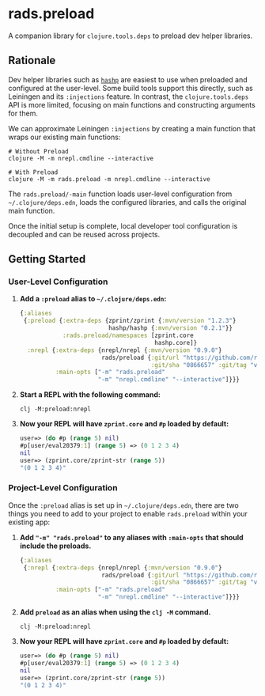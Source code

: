 # rads.preload

A companion library for `clojure.tools.deps` to preload dev helper libraries.

## Rationale

Dev helper libraries such as [`hashp`](https://github.com/weavejester/hashp) are easiest to use when preloaded and configured at the user-level. Some build tools support this directly, such as Leiningen and its `:injections` feature. In contrast, the `clojure.tools.deps` API is more limited, focusing on main functions and constructing arguments for them.

We can approximate Leiningen `:injections` by creating a main function that wraps our existing main functions:

```shell
# Without Preload
clojure -M -m nrepl.cmdline --interactive

# With Preload
clojure -M -m rads.preload -m nrepl.cmdline --interactive
```

The `rads.preload/-main` function loads user-level configuration from `~/.clojure/deps.edn`, loads the configured libraries, and calls the original main function.

Once the initial setup is complete, local developer tool configuration is decoupled and can be reused across projects.

## Getting Started

### User-Level Configuration

1. **Add a `:preload` alias to `~/.clojure/deps.edn`:**
    ```clojure
    {:aliases
     {:preload {:extra-deps {zprint/zprint {:mvn/version "1.2.3"}
                             hashp/hashp {:mvn/version "0.2.1"}}
                :rads.preload/namespaces [zprint.core
                                          hashp.core]}
      :nrepl {:extra-deps {nrepl/nrepl {:mvn/version "0.9.0"}
                           rads/preload {:git/url "https://github.com/rads/preload.git"
                                         :git/sha "0866657" :git/tag "v0.1.0"}}
              :main-opts ["-m" "rads.preload"
                          "-m" "nrepl.cmdline" "--interactive"]}}}
    ```

2. **Start a REPL with the following command:**
    ```shell
    clj -M:preload:nrepl
    ```

3. **Now your REPL will have `zprint.core` and `#p` loaded by default:**
    ```clojure
    user=> (do #p (range 5) nil)
    #p[user/eval20379:1] (range 5) => (0 1 2 3 4)
    nil
    user=> (zprint.core/zprint-str (range 5))
    "(0 1 2 3 4)"
    ```

### Project-Level Configuration

Once the `:preload` alias is set up in `~/.clojure/deps.edn`, there are two things you need to add to your project to enable `rads.preload` within your existing app:

1. **Add `"-m" "rads.preload"` to any aliases with `:main-opts` that should include the preloads.**
    ```clojure
    {:aliases
     {:nrepl {:extra-deps {nrepl/nrepl {:mvn/version "0.9.0"}
                           rads/preload {:git/url "https://github.com/rads/preload.git"
                                         :git/sha "0866657" :git/tag "v0.1.0"}}
              :main-opts ["-m" "rads.preload"
                          "-m" "nrepl.cmdline" "--interactive"]}}}
    ```

2. **Add `preload` as an alias when using the `clj -M` command.**
    ```shell
    clj -M:preload:nrepl
    ```

3. **Now your REPL will have `zprint.core` and `#p` loaded by default:**
    ```clojure
    user=> (do #p (range 5) nil)
    #p[user/eval20379:1] (range 5) => (0 1 2 3 4)
    nil
    user=> (zprint.core/zprint-str (range 5))
    "(0 1 2 3 4)"
    ```
